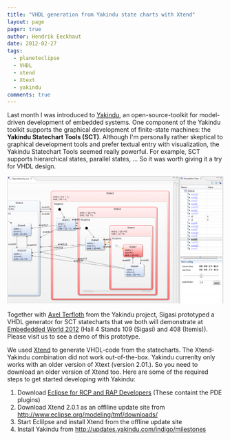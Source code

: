 ```yaml
---
title: "VHDL generation from Yakindu state charts with Xtend"
layout: page 
pager: true
author: Hendrik Eeckhaut
date: 2012-02-27
tags: 
  - planeteclipse
  - VHDL
  - xtend
  - Xtext
  - yakindu
comments: true
---
```

Last month I was introduced to [Yakindu](http://www.yakindu.org), an open-source-toolkit for model-driven development of embedded systems. One component of the Yakindu toolkit supports the graphical development of finite-state machines: the **Yakindu Statechart Tools (SCT)**. Although I'm personally rather skeptical to graphical development tools and prefer textual entry with visualization, the Yakindu Statechart Tools seemed really powerful. For example, SCT supports hierarchical states, parallel states, ... So it was worth giving it a try for VHDL design.

[![Yakindu state machine](images/yakindu.png)](http://www.yakindu.org/2012/01/31/yakindu-m11-new-and-noteworthy)

Together with [Axel Terfloth](http://blogs.itemis.de/terfloth) from the Yakindu project, Sigasi prototyped a VHDL generator for SCT statecharts that we both will demonstrate at [Embededded World 2012](http://www.embedded-world.de) (Hall 4 Stands 109 (Sigasi) and 408 (Itemis)). Please visit us to see a demo of this prototype.

We used [Xtend](http://www.eclipse.org/xtend) to generate VHDL-code from the statecharts. The Xtend-Yakindu combination did not work out-of-the-box. Yakindu currenlty only works with an older version of Xtext (version 2.01.). So you need to download an older version of Xtend too. Here are some of the required steps to get started developing with Yakindu: 

1. Download [Eclipse for RCP and RAP Developers](http://www.eclipse.org/downloads) (These containt the PDE plugins)
2. Download Xtend 2.0.1 as an offlline update site from <http://www.eclipse.org/modeling/tmf/downloads/>
3. Start Eclilpse and install Xtend from the offline update site
4. Install Yakindu from <http://updates.yakindu.com/indigo/milestones>
